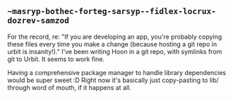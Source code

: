 ## `~masryp-bothec-forteg-sarsyp--fidlex-locrux-dozrev-samzod`
For the record, re: "If you are developing an app, you're probably copying these files every time you make a change (because hosting a git repo in urbit is insanity!)." I've been writing Hoon in a git repo, with symlinks from git to Urbit. It seems to work fine.

Having a comprehensive package manager to handle library dependencies would be super sweet :D Right now it's basically just copy-pasting to lib/ through word of mouth, if it happens at all.